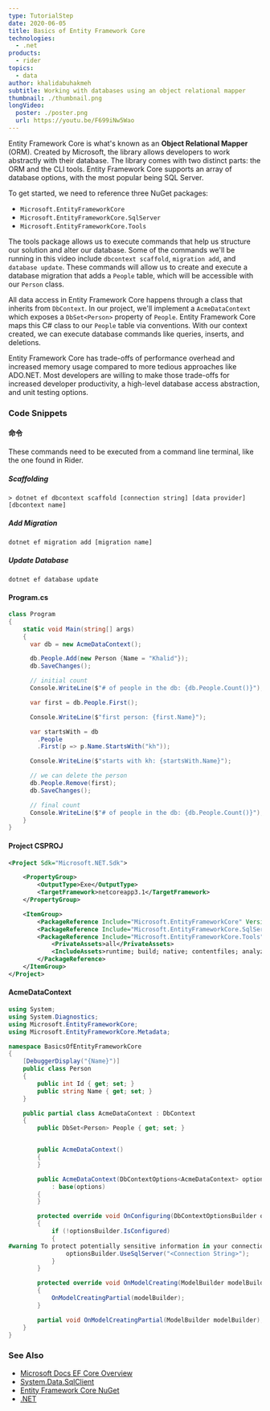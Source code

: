 ```yaml
---
type: TutorialStep
date: 2020-06-05
title: Basics of Entity Framework Core
technologies:
  - .net
products:
  - rider
topics:
  - data
author: khalidabuhakmeh
subtitle: Working with databases using an object relational mapper
thumbnail: ./thumbnail.png
longVideo:
  poster: ./poster.png
  url: https://youtu.be/F699iNw5Wao
---
```


Entity Framework Core is what's known as an **Object Relational Mapper** (ORM). Created by Microsoft, the library allows developers to work abstractly with their database. The library comes with two distinct parts: the ORM and the CLI tools. Entity Framework Core supports an array of database options, with the most popular being SQL Server.

To get started, we need to reference three NuGet packages:

- `Microsoft.EntityFrameworkCore`
- `Microsoft.EntityFrameworkCore.SqlServer`
- `Microsoft.EntityFrameworkCore.Tools`

The tools package allows us to execute commands that help us structure our solution and alter our database. Some of the commands we'll be running in this video include `dbcontext scaffold`, `migration add`, and `database update`. These commands will allow us to create and execute a database migration that adds a `People` table, which will be accessible with our `Person` class.

All data access in Entity Framework Core happens through a class that inherits from `DbContext`. In our project, we'll implement a `AcmeDataContext` which exposes a `DbSet<Person>` property of `People`. Entity Framework Core maps this C# class to our `People` table via conventions. With our context created, we can execute database commands like queries, inserts, and deletions.

Entity Framework Core has trade-offs of performance overhead and increased memory usage compared to more tedious approaches like ADO.NET. Most developers are willing to make those trade-offs for increased developer productivity, a high-level database access abstraction, and unit testing options.

### Code Snippets

#### 命令

These commands need to be executed from a command line terminal, like the one found in Rider.

##### Scaffolding

```console
> dotnet ef dbcontext scaffold [connection string] [data provider] [dbcontext name]
```

##### Add Migration

```console
dotnet ef migration add [migration name]
```

##### Update Database

```console
dotnet ef database update
```

#### Program.cs

```c#
class Program
{
    static void Main(string[] args)
    {
      var db = new AcmeDataContext();

      db.People.Add(new Person {Name = "Khalid"});
      db.SaveChanges();

      // initial count
      Console.WriteLine($"# of people in the db: {db.People.Count()}");

      var first = db.People.First();

      Console.WriteLine($"first person: {first.Name}");

      var startsWith = db
        .People
        .First(p => p.Name.StartsWith("kh"));

      Console.WriteLine($"starts with kh: {startsWith.Name}");

      // we can delete the person
      db.People.Remove(first);
      db.SaveChanges();

      // final count
      Console.WriteLine($"# of people in the db: {db.People.Count()}");
    }
}
```

#### Project CSPROJ

```xml
<Project Sdk="Microsoft.NET.Sdk">

    <PropertyGroup>
        <OutputType>Exe</OutputType>
        <TargetFramework>netcoreapp3.1</TargetFramework>
    </PropertyGroup>

    <ItemGroup>
        <PackageReference Include="Microsoft.EntityFrameworkCore" Version="3.1.4" />
        <PackageReference Include="Microsoft.EntityFrameworkCore.SqlServer" Version="3.1.4" />
        <PackageReference Include="Microsoft.EntityFrameworkCore.Tools" Version="3.1.4">
            <PrivateAssets>all</PrivateAssets>
            <IncludeAssets>runtime; build; native; contentfiles; analyzers</IncludeAssets>
        </PackageReference>
    </ItemGroup>
</Project>
```

#### AcmeDataContext

```c#
using System;
using System.Diagnostics;
using Microsoft.EntityFrameworkCore;
using Microsoft.EntityFrameworkCore.Metadata;

namespace BasicsOfEntityFrameworkCore
{
    [DebuggerDisplay("{Name}")]
    public class Person
    {
        public int Id { get; set; }
        public string Name { get; set; }
    }

    public partial class AcmeDataContext : DbContext
    {
        public DbSet<Person> People { get; set; }


        public AcmeDataContext()
        {
        }

        public AcmeDataContext(DbContextOptions<AcmeDataContext> options)
            : base(options)
        {
        }

        protected override void OnConfiguring(DbContextOptionsBuilder optionsBuilder)
        {
            if (!optionsBuilder.IsConfigured)
            {
#warning To protect potentially sensitive information in your connection string, you should move it out of source code. See http://go.microsoft.com/fwlink/?LinkId=723263 for guidance on storing connection strings.
                optionsBuilder.UseSqlServer("<Connection String>");
            }
        }

        protected override void OnModelCreating(ModelBuilder modelBuilder)
        {
            OnModelCreatingPartial(modelBuilder);
        }

        partial void OnModelCreatingPartial(ModelBuilder modelBuilder);
    }
}
```

### See Also

- [Microsoft Docs EF Core Overview](https://docs.microsoft.com/en-us/ef/core/)
- [System.Data.SqlClient](https://www.nuget.org/packages/System.Data.SqlClient/)
- [Entity Framework Core NuGet](https://www.nuget.org/packages/Microsoft.EntityFrameworkCore)
- [.NET](https://dot.net/)